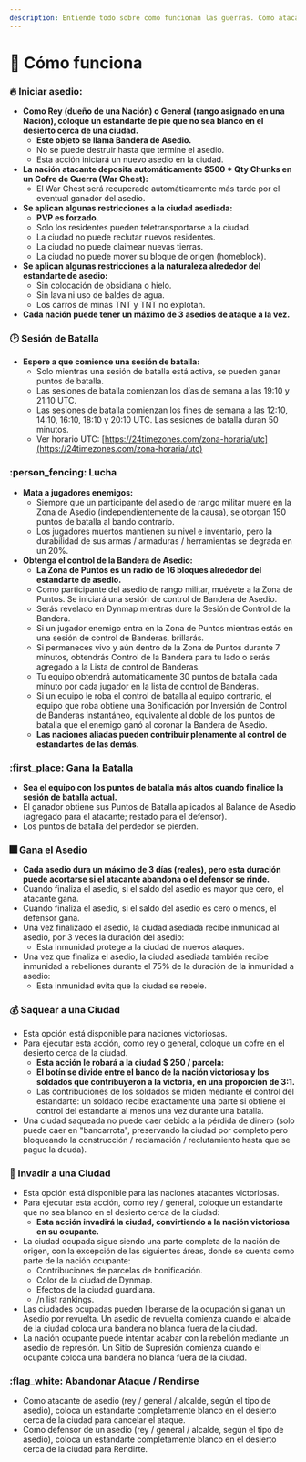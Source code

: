 ```yaml
---
description: Entiende todo sobre como funcionan las guerras. Cómo atacar y cómo defenderse.
---
```


# 🚩 Cómo funciona

### :fire: Iniciar asedio:&#x20;

* **Como Rey (dueño de una Nación) o General (rango asignado en una Nación), coloque un estandarte de pie que no sea blanco en el desierto cerca de una ciudad.**&#x20;
  * **Este objeto se llama Bandera de Asedio.**
  * No se puede destruir hasta que termine el asedio.&#x20;
  * Esta acción iniciará un nuevo asedio en la ciudad.&#x20;
* **La nación atacante deposita automáticamente $500 \* Qty Chunks en un Cofre de Guerra (War Chest):**
  * El War Chest será recuperado automáticamente más tarde por el eventual ganador del asedio.&#x20;
* **Se aplican algunas restricciones a la ciudad asediada:**&#x20;
  * **PVP es forzado.**&#x20;
  * Solo los residentes pueden teletransportarse a la ciudad.&#x20;
  * La ciudad no puede reclutar nuevos residentes.&#x20;
  * La ciudad no puede claimear nuevas tierras.&#x20;
  * La ciudad no puede mover su bloque de origen (homeblock).&#x20;
* **Se aplican algunas restricciones a la naturaleza alrededor del estandarte de asedio:**&#x20;
  * Sin colocación de obsidiana o hielo.&#x20;
  * Sin lava ni uso de baldes de agua.&#x20;
  * Los carros de minas TNT y TNT no explotan.&#x20;
* **Cada nación puede tener un máximo de 3 asedios de ataque a la vez.**

### :clock2: Sesión de Batalla

* **Espere a que comience una sesión de batalla:**&#x20;
  * Solo mientras una sesión de batalla está activa, se pueden ganar puntos de batalla.&#x20;
  * Las sesiones de batalla comienzan los días de semana a las 19:10 y 21:10 UTC.&#x20;
  * Las sesiones de batalla comienzan los fines de semana a las 12:10, 14:10, 16:10, 18:10 y 20:10 UTC. Las sesiones de batalla duran 50 minutos.
  * Ver horario UTC: [https://24timezones.com/zona-horaria/utc](https://24timezones.com/zona-horaria/utc)

### :person\_fencing: Lucha

* **Mata a jugadores enemigos:**&#x20;
  * Siempre que un participante del asedio de rango militar muere en la Zona de Asedio (independientemente de la causa), se otorgan 150 puntos de batalla al bando contrario.&#x20;
  * Los jugadores muertos mantienen su nivel e inventario, pero la durabilidad de sus armas / armaduras / herramientas se degrada en un 20%.&#x20;
* **Obtenga el control de la Bandera de Asedio:**&#x20;
  * **La Zona de Puntos es un radio de 16 bloques alrededor del estandarte de asedio.**&#x20;
  * Como participante del asedio de rango militar, muévete a la Zona de Puntos. Se iniciará una sesión de control de Bandera de Asedio.
  * Serás revelado en Dynmap mientras dure la Sesión de Control de la Bandera.
  * Si un jugador enemigo entra en la Zona de Puntos mientras estás en una sesión de control de Banderas, brillarás.&#x20;
  * Si permaneces vivo y aún dentro de la Zona de Puntos durante 7 minutos, obtendrás Control de la Bandera para tu lado o serás agregado a la Lista de control de Banderas.&#x20;
  * Tu equipo obtendrá automáticamente 30 puntos de batalla cada minuto por cada jugador en la lista de control de Banderas.&#x20;
  * Si un equipo le roba el control de batalla al equipo contrario, el equipo que roba obtiene una Bonificación por Inversión de Control de Banderas instantáneo, equivalente al doble de los puntos de batalla que el enemigo ganó al coronar la Bandera de Asedio.&#x20;
  * **Las naciones aliadas pueden contribuir plenamente al control de estandartes de las demás.**

### :first\_place: Gana la Batalla

* **Sea el equipo con los puntos de batalla más altos cuando finalice la sesión de batalla actual.**&#x20;
* El ganador obtiene sus Puntos de Batalla aplicados al Balance de Asedio (agregado para el atacante; restado para el defensor).&#x20;
* Los puntos de batalla del perdedor se pierden.

### :fireworks: Gana el Asedio

* **Cada asedio dura un máximo de 3 días (reales), pero esta duración puede acortarse si el atacante abandona o el defensor se rinde.**&#x20;
* Cuando finaliza el asedio, si el saldo del asedio es mayor que cero, el atacante gana.&#x20;
* Cuando finaliza el asedio, si el saldo del asedio es cero o menos, el defensor gana.&#x20;
* Una vez finalizado el asedio, la ciudad asediada recibe inmunidad al asedio, por 3 veces la duración del asedio:&#x20;
  * Esta inmunidad protege a la ciudad de nuevos ataques.&#x20;
* Una vez que finaliza el asedio, la ciudad asediada también recibe inmunidad a rebeliones durante el 75% de la duración de la inmunidad a asedio:&#x20;
  * Esta inmunidad evita que la ciudad se rebele.

### :moneybag: Saquear a una Ciudad

* Esta opción está disponible para naciones victoriosas.&#x20;
* Para ejecutar esta acción, como rey o general, coloque un cofre en el desierto cerca de la ciudad.&#x20;
  * **Esta acción le robará a la ciudad $ 250 / parcela:**&#x20;
  * **El botín se divide entre el banco de la nación victoriosa y los soldados que contribuyeron a la victoria, en una proporción de 3:1.**&#x20;
  * Las contribuciones de los soldados se miden mediante el control del estandarte: un soldado recibe exactamente una parte si obtiene el control del estandarte al menos una vez durante una batalla.&#x20;
* Una ciudad saqueada no puede caer debido a la pérdida de dinero (solo puede caer en "bancarrota", preservando la ciudad por completo pero bloqueando la construcción / reclamación / reclutamiento hasta que se pague la deuda).

### :guard: Invadir a una Ciudad

* Esta opción está disponible para las naciones atacantes victoriosas.&#x20;
* Para ejecutar esta acción, como rey / general, coloque un estandarte que no sea blanco en el desierto cerca de la ciudad:&#x20;
  * **Esta acción invadirá la ciudad, convirtiendo a la nación victoriosa en su ocupante.**&#x20;
* La ciudad ocupada sigue siendo una parte completa de la nación de origen, con la excepción de las siguientes áreas, donde se cuenta como parte de la nación ocupante:&#x20;
  * Contribuciones de parcelas de bonificación.&#x20;
  * Color de la ciudad de Dynmap.&#x20;
  * Efectos de la ciudad guardiana.
  * /n list rankings.&#x20;
* Las ciudades ocupadas pueden liberarse de la ocupación si ganan un Asedio por revuelta. Un asedio de revuelta comienza cuando el alcalde de la ciudad coloca una bandera no blanca fuera de la ciudad.&#x20;
* La nación ocupante puede intentar acabar con la rebelión mediante un asedio de represión. Un Sitio de Supresión comienza cuando el ocupante coloca una bandera no blanca fuera de la ciudad.

### :flag\_white: Abandonar Ataque / Rendirse

* Como atacante de asedio (rey / general / alcalde, según el tipo de asedio), coloca un estandarte completamente blanco en el desierto cerca de la ciudad para cancelar el ataque.
* Como defensor de un asedio (rey / general / alcalde, según el tipo de asedio), coloca un estandarte completamente blanco en el desierto cerca de la ciudad para Rendirte.
